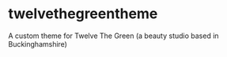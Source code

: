 # twelvethegreentheme
A custom theme for Twelve The Green (a beauty studio based in Buckinghamshire) 
